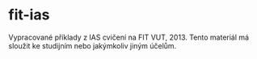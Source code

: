 fit-ias
=======

Vypracované příklady z IAS cvičení na FIT VUT, 2013. Tento materiál má sloužit ke studijním nebo jakýmkoliv jiným účelům.
